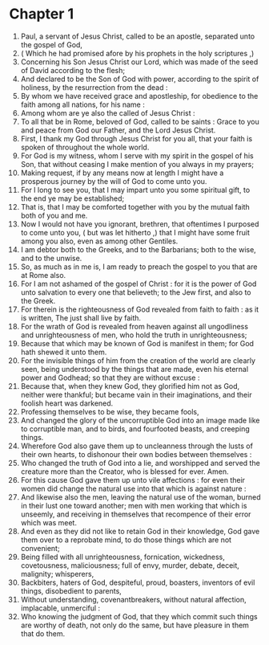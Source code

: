 # Chapter 1

1. Paul, a servant of Jesus Christ, called to be an apostle, separated unto the gospel of God,
2. ( Which he had promised afore by his prophets in the holy scriptures ,)
3. Concerning his Son Jesus Christ our Lord, which was made of the seed of David according to the flesh;
4. And declared to be the Son of God with power, according to the spirit of holiness, by the resurrection from the dead :
5. By whom we have received grace and apostleship, for obedience to the faith among all nations, for his name :
6. Among whom are ye also the called of Jesus Christ :
7. To all that be in Rome, beloved of God, called to be saints : Grace to you and peace from God our Father, and the Lord Jesus Christ.
8. First, I thank my God through Jesus Christ for you all, that your faith is spoken of throughout the whole world.
9. For God is my witness, whom I serve with my spirit in the gospel of his Son, that without ceasing I make mention of you always in my prayers;
10. Making request, if by any means now at length I might have a prosperous journey by the will of God to come unto you.
11. For I long to see you, that I may impart unto you some spiritual gift, to the end ye may be established;
12. That is, that I may be comforted together with you by the mutual faith both of you and me.
13. Now I would not have you ignorant, brethren, that oftentimes I purposed to come unto you, ( but was let hitherto ,) that I might have some fruit among you also, even as among other Gentiles.
14. I am debtor both to the Greeks, and to the Barbarians; both to the wise, and to the unwise.
15. So, as much as in me is, I am ready to preach the gospel to you that are at Rome also.
16. For I am not ashamed of the gospel of Christ : for it is the power of God unto salvation to every one that believeth; to the Jew first, and also to the Greek.
17. For therein is the righteousness of God revealed from faith to faith : as it is written, The just shall live by faith.
18. For the wrath of God is revealed from heaven against all ungodliness and unrighteousness of men, who hold the truth in unrighteousness;
19. Because that which may be known of God is manifest in them; for God hath shewed it unto them.
20. For the invisible things of him from the creation of the world are clearly seen, being understood by the things that are made, even his eternal power and Godhead; so that they are without excuse :
21. Because that, when they knew God, they glorified him not as God, neither were thankful; but became vain in their imaginations, and their foolish heart was darkened.
22. Professing themselves to be wise, they became fools,
23. And changed the glory of the uncorruptible God into an image made like to corruptible man, and to birds, and fourfooted beasts, and creeping things.
24. Wherefore God also gave them up to uncleanness through the lusts of their own hearts, to dishonour their own bodies between themselves :
25. Who changed the truth of God into a lie, and worshipped and served the creature more than the Creator, who is blessed for ever. Amen.
26. For this cause God gave them up unto vile affections : for even their women did change the natural use into that which is against nature :
27. And likewise also the men, leaving the natural use of the woman, burned in their lust one toward another; men with men working that which is unseemly, and receiving in themselves that recompence of their error which was meet.
28. And even as they did not like to retain God in their knowledge, God gave them over to a reprobate mind, to do those things which are not convenient;
29. Being filled with all unrighteousness, fornication, wickedness, covetousness, maliciousness; full of envy, murder, debate, deceit, malignity; whisperers,
30. Backbiters, haters of God, despiteful, proud, boasters, inventors of evil things, disobedient to parents,
31. Without understanding, covenantbreakers, without natural affection, implacable, unmerciful :
32. Who knowing the judgment of God, that they which commit such things are worthy of death, not only do the same, but have pleasure in them that do them.

